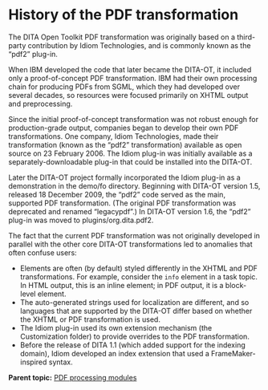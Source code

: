# History of the PDF transformation

The DITA Open Toolkit PDF transformation was originally based on a third-party contribution by Idiom Technologies, and is commonly known as the “pdf2” plug-in.

When IBM developed the code that later became the DITA-OT, it included only a proof-of-concept PDF transformation. IBM had their own processing chain for producing PDFs from SGML, which they had developed over several decades, so resources were focused primarily on XHTML output and preprocessing.

Since the initial proof-of-concept transformation was not robust enough for production-grade output, companies began to develop their own PDF transformations. One company, Idiom Technologies, made their transformation \(known as the “pdf2” transformation\) available as open source on 23 February 2006. The Idiom plug-in was initially available as a separately-downloadable plug-in that could be installed into the DITA-OT.

Later the DITA-OT project formally incorporated the Idiom plug-in as a demonstration in the demo/fo directory. Beginning with DITA-OT version 1.5, released 18 December 2009, the “pdf2” code served as the main, supported PDF transformation. \(The original PDF transformation was deprecated and renamed “legacypdf”.\) In DITA-OT version 1.6, the “pdf2” plug-in was moved to plugins/org.dita.pdf2.

The fact that the current PDF transformation was not originally developed in parallel with the other core DITA-OT transformations led to anomalies that often confuse users:

-   Elements are often \(by default\) styled differently in the XHTML and PDF transformations. For example, consider the `info` element in a task topic. In HTML output, this is an inline element; in PDF output, it is a block-level element.
-   The auto-generated strings used for localization are different, and so languages that are supported by the DITA-OT differ based on whether the XHTML or PDF transformation is used.
-   The Idiom plug-in used its own extension mechanism \(the Customization folder\) to provide overrides to the PDF transformation.
-   Before the release of DITA 1.1 \(which added support for the indexing domain\), Idiom developed an index extension that used a FrameMaker-inspired syntax.

**Parent topic:** [PDF processing modules](../reference/pdf-transform.md)

